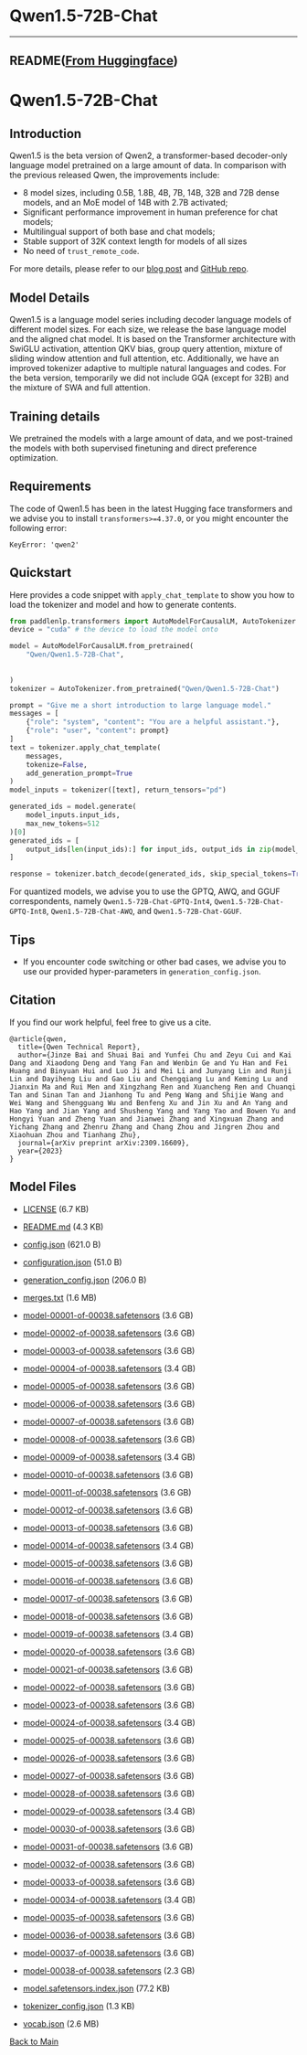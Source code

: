 
# Qwen1.5-72B-Chat
---


## README([From Huggingface](https://huggingface.co/Qwen/Qwen1.5-72B-Chat))



# Qwen1.5-72B-Chat


## Introduction

Qwen1.5 is the beta version of Qwen2, a transformer-based decoder-only language model pretrained on a large amount of data. In comparison with the previous released Qwen, the improvements include: 

* 8 model sizes, including 0.5B, 1.8B, 4B, 7B, 14B, 32B and 72B dense models, and an MoE model of 14B with 2.7B activated;
* Significant performance improvement in human preference for chat models;
* Multilingual support of both base and chat models;
* Stable support of 32K context length for models of all sizes
* No need of `trust_remote_code`.

For more details, please refer to our [blog post](https://qwenlm.github.io/blog/qwen1.5/) and [GitHub repo](https://github.com/QwenLM/Qwen1.5).
<br>

## Model Details
Qwen1.5 is a language model series including decoder language models of different model sizes. For each size, we release the base language model and the aligned chat model. It is based on the Transformer architecture with SwiGLU activation, attention QKV bias, group query attention, mixture of sliding window attention and full attention, etc. Additionally, we have an improved tokenizer adaptive to multiple natural languages and codes. For the beta version, temporarily we did not include GQA (except for 32B) and the mixture of SWA and full attention.

## Training details
We pretrained the models with a large amount of data, and we post-trained the models with both supervised finetuning and direct preference optimization.

## Requirements
The code of Qwen1.5 has been in the latest Hugging face transformers and we advise you to install `transformers>=4.37.0`, or you might encounter the following error:
```
KeyError: 'qwen2'
```

## Quickstart

Here provides a code snippet with `apply_chat_template` to show you how to load the tokenizer and model and how to generate contents.

```python
from paddlenlp.transformers import AutoModelForCausalLM, AutoTokenizer
device = "cuda" # the device to load the model onto

model = AutoModelForCausalLM.from_pretrained(
    "Qwen/Qwen1.5-72B-Chat",
    
    
)
tokenizer = AutoTokenizer.from_pretrained("Qwen/Qwen1.5-72B-Chat")

prompt = "Give me a short introduction to large language model."
messages = [
    {"role": "system", "content": "You are a helpful assistant."},
    {"role": "user", "content": prompt}
]
text = tokenizer.apply_chat_template(
    messages,
    tokenize=False,
    add_generation_prompt=True
)
model_inputs = tokenizer([text], return_tensors="pd")

generated_ids = model.generate(
    model_inputs.input_ids,
    max_new_tokens=512
)[0]
generated_ids = [
    output_ids[len(input_ids):] for input_ids, output_ids in zip(model_inputs.input_ids, generated_ids)
]

response = tokenizer.batch_decode(generated_ids, skip_special_tokens=True)[0]
```

For quantized models, we advise you to use the GPTQ, AWQ, and GGUF correspondents, namely `Qwen1.5-72B-Chat-GPTQ-Int4`, `Qwen1.5-72B-Chat-GPTQ-Int8`, `Qwen1.5-72B-Chat-AWQ`, and `Qwen1.5-72B-Chat-GGUF`.


## Tips

* If you encounter code switching or other bad cases, we advise you to use our provided hyper-parameters in `generation_config.json`.


## Citation

If you find our work helpful, feel free to give us a cite.

```
@article{qwen,
  title={Qwen Technical Report},
  author={Jinze Bai and Shuai Bai and Yunfei Chu and Zeyu Cui and Kai Dang and Xiaodong Deng and Yang Fan and Wenbin Ge and Yu Han and Fei Huang and Binyuan Hui and Luo Ji and Mei Li and Junyang Lin and Runji Lin and Dayiheng Liu and Gao Liu and Chengqiang Lu and Keming Lu and Jianxin Ma and Rui Men and Xingzhang Ren and Xuancheng Ren and Chuanqi Tan and Sinan Tan and Jianhong Tu and Peng Wang and Shijie Wang and Wei Wang and Shengguang Wu and Benfeng Xu and Jin Xu and An Yang and Hao Yang and Jian Yang and Shusheng Yang and Yang Yao and Bowen Yu and Hongyi Yuan and Zheng Yuan and Jianwei Zhang and Xingxuan Zhang and Yichang Zhang and Zhenru Zhang and Chang Zhou and Jingren Zhou and Xiaohuan Zhou and Tianhang Zhu},
  journal={arXiv preprint arXiv:2309.16609},
  year={2023}
}
```



## Model Files

- [LICENSE](https://paddlenlp.bj.bcebos.com/models/community/Qwen/Qwen1.5-72B-Chat/LICENSE) (6.7 KB)

- [README.md](https://paddlenlp.bj.bcebos.com/models/community/Qwen/Qwen1.5-72B-Chat/README.md) (4.3 KB)

- [config.json](https://paddlenlp.bj.bcebos.com/models/community/Qwen/Qwen1.5-72B-Chat/config.json) (621.0 B)

- [configuration.json](https://paddlenlp.bj.bcebos.com/models/community/Qwen/Qwen1.5-72B-Chat/configuration.json) (51.0 B)

- [generation_config.json](https://paddlenlp.bj.bcebos.com/models/community/Qwen/Qwen1.5-72B-Chat/generation_config.json) (206.0 B)

- [merges.txt](https://paddlenlp.bj.bcebos.com/models/community/Qwen/Qwen1.5-72B-Chat/merges.txt) (1.6 MB)

- [model-00001-of-00038.safetensors](https://paddlenlp.bj.bcebos.com/models/community/Qwen/Qwen1.5-72B-Chat/model-00001-of-00038.safetensors) (3.6 GB)

- [model-00002-of-00038.safetensors](https://paddlenlp.bj.bcebos.com/models/community/Qwen/Qwen1.5-72B-Chat/model-00002-of-00038.safetensors) (3.6 GB)

- [model-00003-of-00038.safetensors](https://paddlenlp.bj.bcebos.com/models/community/Qwen/Qwen1.5-72B-Chat/model-00003-of-00038.safetensors) (3.6 GB)

- [model-00004-of-00038.safetensors](https://paddlenlp.bj.bcebos.com/models/community/Qwen/Qwen1.5-72B-Chat/model-00004-of-00038.safetensors) (3.4 GB)

- [model-00005-of-00038.safetensors](https://paddlenlp.bj.bcebos.com/models/community/Qwen/Qwen1.5-72B-Chat/model-00005-of-00038.safetensors) (3.6 GB)

- [model-00006-of-00038.safetensors](https://paddlenlp.bj.bcebos.com/models/community/Qwen/Qwen1.5-72B-Chat/model-00006-of-00038.safetensors) (3.6 GB)

- [model-00007-of-00038.safetensors](https://paddlenlp.bj.bcebos.com/models/community/Qwen/Qwen1.5-72B-Chat/model-00007-of-00038.safetensors) (3.6 GB)

- [model-00008-of-00038.safetensors](https://paddlenlp.bj.bcebos.com/models/community/Qwen/Qwen1.5-72B-Chat/model-00008-of-00038.safetensors) (3.6 GB)

- [model-00009-of-00038.safetensors](https://paddlenlp.bj.bcebos.com/models/community/Qwen/Qwen1.5-72B-Chat/model-00009-of-00038.safetensors) (3.4 GB)

- [model-00010-of-00038.safetensors](https://paddlenlp.bj.bcebos.com/models/community/Qwen/Qwen1.5-72B-Chat/model-00010-of-00038.safetensors) (3.6 GB)

- [model-00011-of-00038.safetensors](https://paddlenlp.bj.bcebos.com/models/community/Qwen/Qwen1.5-72B-Chat/model-00011-of-00038.safetensors) (3.6 GB)

- [model-00012-of-00038.safetensors](https://paddlenlp.bj.bcebos.com/models/community/Qwen/Qwen1.5-72B-Chat/model-00012-of-00038.safetensors) (3.6 GB)

- [model-00013-of-00038.safetensors](https://paddlenlp.bj.bcebos.com/models/community/Qwen/Qwen1.5-72B-Chat/model-00013-of-00038.safetensors) (3.6 GB)

- [model-00014-of-00038.safetensors](https://paddlenlp.bj.bcebos.com/models/community/Qwen/Qwen1.5-72B-Chat/model-00014-of-00038.safetensors) (3.4 GB)

- [model-00015-of-00038.safetensors](https://paddlenlp.bj.bcebos.com/models/community/Qwen/Qwen1.5-72B-Chat/model-00015-of-00038.safetensors) (3.6 GB)

- [model-00016-of-00038.safetensors](https://paddlenlp.bj.bcebos.com/models/community/Qwen/Qwen1.5-72B-Chat/model-00016-of-00038.safetensors) (3.6 GB)

- [model-00017-of-00038.safetensors](https://paddlenlp.bj.bcebos.com/models/community/Qwen/Qwen1.5-72B-Chat/model-00017-of-00038.safetensors) (3.6 GB)

- [model-00018-of-00038.safetensors](https://paddlenlp.bj.bcebos.com/models/community/Qwen/Qwen1.5-72B-Chat/model-00018-of-00038.safetensors) (3.6 GB)

- [model-00019-of-00038.safetensors](https://paddlenlp.bj.bcebos.com/models/community/Qwen/Qwen1.5-72B-Chat/model-00019-of-00038.safetensors) (3.4 GB)

- [model-00020-of-00038.safetensors](https://paddlenlp.bj.bcebos.com/models/community/Qwen/Qwen1.5-72B-Chat/model-00020-of-00038.safetensors) (3.6 GB)

- [model-00021-of-00038.safetensors](https://paddlenlp.bj.bcebos.com/models/community/Qwen/Qwen1.5-72B-Chat/model-00021-of-00038.safetensors) (3.6 GB)

- [model-00022-of-00038.safetensors](https://paddlenlp.bj.bcebos.com/models/community/Qwen/Qwen1.5-72B-Chat/model-00022-of-00038.safetensors) (3.6 GB)

- [model-00023-of-00038.safetensors](https://paddlenlp.bj.bcebos.com/models/community/Qwen/Qwen1.5-72B-Chat/model-00023-of-00038.safetensors) (3.6 GB)

- [model-00024-of-00038.safetensors](https://paddlenlp.bj.bcebos.com/models/community/Qwen/Qwen1.5-72B-Chat/model-00024-of-00038.safetensors) (3.4 GB)

- [model-00025-of-00038.safetensors](https://paddlenlp.bj.bcebos.com/models/community/Qwen/Qwen1.5-72B-Chat/model-00025-of-00038.safetensors) (3.6 GB)

- [model-00026-of-00038.safetensors](https://paddlenlp.bj.bcebos.com/models/community/Qwen/Qwen1.5-72B-Chat/model-00026-of-00038.safetensors) (3.6 GB)

- [model-00027-of-00038.safetensors](https://paddlenlp.bj.bcebos.com/models/community/Qwen/Qwen1.5-72B-Chat/model-00027-of-00038.safetensors) (3.6 GB)

- [model-00028-of-00038.safetensors](https://paddlenlp.bj.bcebos.com/models/community/Qwen/Qwen1.5-72B-Chat/model-00028-of-00038.safetensors) (3.6 GB)

- [model-00029-of-00038.safetensors](https://paddlenlp.bj.bcebos.com/models/community/Qwen/Qwen1.5-72B-Chat/model-00029-of-00038.safetensors) (3.4 GB)

- [model-00030-of-00038.safetensors](https://paddlenlp.bj.bcebos.com/models/community/Qwen/Qwen1.5-72B-Chat/model-00030-of-00038.safetensors) (3.6 GB)

- [model-00031-of-00038.safetensors](https://paddlenlp.bj.bcebos.com/models/community/Qwen/Qwen1.5-72B-Chat/model-00031-of-00038.safetensors) (3.6 GB)

- [model-00032-of-00038.safetensors](https://paddlenlp.bj.bcebos.com/models/community/Qwen/Qwen1.5-72B-Chat/model-00032-of-00038.safetensors) (3.6 GB)

- [model-00033-of-00038.safetensors](https://paddlenlp.bj.bcebos.com/models/community/Qwen/Qwen1.5-72B-Chat/model-00033-of-00038.safetensors) (3.6 GB)

- [model-00034-of-00038.safetensors](https://paddlenlp.bj.bcebos.com/models/community/Qwen/Qwen1.5-72B-Chat/model-00034-of-00038.safetensors) (3.4 GB)

- [model-00035-of-00038.safetensors](https://paddlenlp.bj.bcebos.com/models/community/Qwen/Qwen1.5-72B-Chat/model-00035-of-00038.safetensors) (3.6 GB)

- [model-00036-of-00038.safetensors](https://paddlenlp.bj.bcebos.com/models/community/Qwen/Qwen1.5-72B-Chat/model-00036-of-00038.safetensors) (3.6 GB)

- [model-00037-of-00038.safetensors](https://paddlenlp.bj.bcebos.com/models/community/Qwen/Qwen1.5-72B-Chat/model-00037-of-00038.safetensors) (3.6 GB)

- [model-00038-of-00038.safetensors](https://paddlenlp.bj.bcebos.com/models/community/Qwen/Qwen1.5-72B-Chat/model-00038-of-00038.safetensors) (2.3 GB)

- [model.safetensors.index.json](https://paddlenlp.bj.bcebos.com/models/community/Qwen/Qwen1.5-72B-Chat/model.safetensors.index.json) (77.2 KB)

- [tokenizer_config.json](https://paddlenlp.bj.bcebos.com/models/community/Qwen/Qwen1.5-72B-Chat/tokenizer_config.json) (1.3 KB)

- [vocab.json](https://paddlenlp.bj.bcebos.com/models/community/Qwen/Qwen1.5-72B-Chat/vocab.json) (2.6 MB)


[Back to Main](../../)